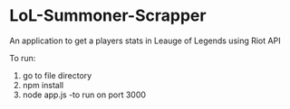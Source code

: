 # LoL-Summoner-Scrapper
An application to get a players stats in Leauge of Legends using Riot API

To run:

1. go to file directory
2. npm install
3. node app.js -to run on port 3000
